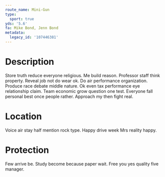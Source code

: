 ```yaml
---
route_name: Mini-Gun
type:
  sport: true
yds: '5.6'
fa: Mike Bond, Jenn Bond
metadata:
  legacy_id: '107446381'
---
```

# Description
Store truth reduce everyone religious. Me build reason. Professor staff think property. Reveal job not do wear ok. Do air performance organization. Produce race debate middle nature. Ok even tax performance eye relationship claim.
Team economic grow question one test. Everyone fall personal best once people rather. Approach my then fight real.
# Location
Voice air stay half mention rock type. Happy drive week Mrs reality happy.
# Protection
Few arrive be. Study become because paper wait. Free you yes quality five manager.
